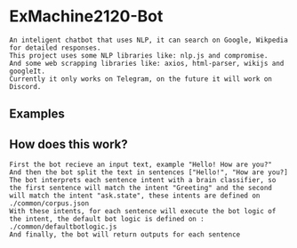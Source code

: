 # ExMachine2120-Bot

    An inteligent chatbot that uses NLP, it can search on Google, Wikpedia for detailed responses.
    This project uses some NLP libraries like: nlp.js and compromise.
    And some web scrapping libraries like: axios, html-parser, wikijs and googleIt.
    Currently it only works on Telegram, on the future it will work on Discord.

## Examples
    

## How does this work?

    First the bot recieve an input text, example "Hello! How are you?"
    And then the bot split the text in sentences ["Hello!", "How are you?]
    The bot interprets each sentence intent with a brain classifier, so the first sentence will match the intent "Greeting" and the second will match the intent "ask.state", these intents are defined on ./common/corpus.json
    With these intents, for each sentence will execute the bot logic of the intent, the default bot logic is defined on : ./common/defaultbotlogic.js
    And finally, the bot will return outputs for each sentence

